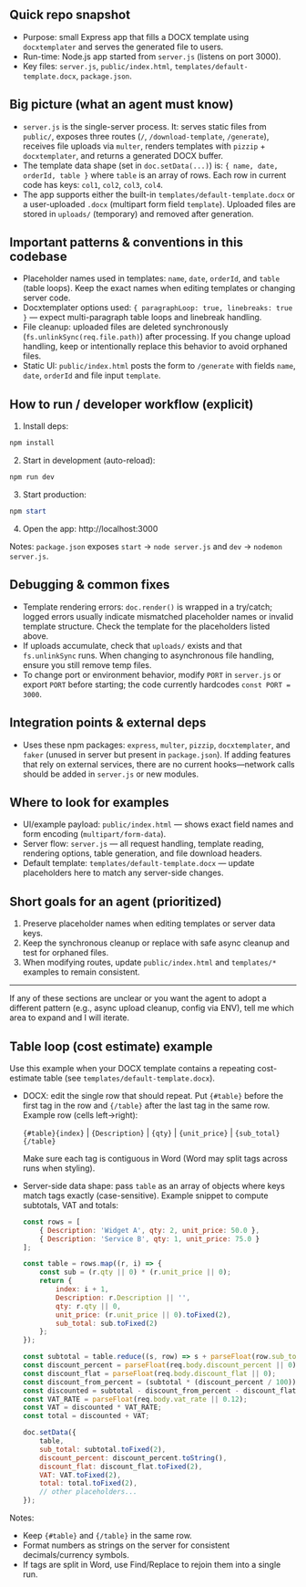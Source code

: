 ## Quick repo snapshot

- Purpose: small Express app that fills a DOCX template using `docxtemplater` and serves the generated file to users.
- Run-time: Node.js app started from `server.js` (listens on port 3000).
- Key files: `server.js`, `public/index.html`, `templates/default-template.docx`, `package.json`.

## Big picture (what an agent must know)

- `server.js` is the single-server process. It: serves static files from `public/`, exposes three routes (`/`, `/download-template`, `/generate`), receives file uploads via `multer`, renders templates with `pizzip` + `docxtemplater`, and returns a generated DOCX buffer.
- The template data shape (set in `doc.setData(...)`) is: `{ name, date, orderId, table }` where `table` is an array of rows. Each row in current code has keys: `col1`, `col2`, `col3`, `col4`.
- The app supports either the built-in `templates/default-template.docx` or a user-uploaded `.docx` (multipart form field `template`). Uploaded files are stored in `uploads/` (temporary) and removed after generation.

## Important patterns & conventions in this codebase

- Placeholder names used in templates: `name`, `date`, `orderId`, and `table` (table loops). Keep the exact names when editing templates or changing server code.
- Docxtemplater options used: `{ paragraphLoop: true, linebreaks: true }` — expect multi-paragraph table loops and linebreak handling.
- File cleanup: uploaded files are deleted synchronously (`fs.unlinkSync(req.file.path)`) after processing. If you change upload handling, keep or intentionally replace this behavior to avoid orphaned files.
- Static UI: `public/index.html` posts the form to `/generate` with fields `name`, `date`, `orderId` and file input `template`.

## How to run / developer workflow (explicit)

1. Install deps:

```powershell
npm install
```

2. Start in development (auto-reload):

```powershell
npm run dev
```

3. Start production:

```powershell
npm start
```

4. Open the app: http://localhost:3000

Notes: `package.json` exposes `start` -> `node server.js` and `dev` -> `nodemon server.js`.

## Debugging & common fixes

- Template rendering errors: `doc.render()` is wrapped in a try/catch; logged errors usually indicate mismatched placeholder names or invalid template structure. Check the template for the placeholders listed above.
- If uploads accumulate, check that `uploads/` exists and that `fs.unlinkSync` runs. When changing to asynchronous file handling, ensure you still remove temp files.
- To change port or environment behavior, modify `PORT` in `server.js` or export `PORT` before starting; the code currently hardcodes `const PORT = 3000`.

## Integration points & external deps

- Uses these npm packages: `express`, `multer`, `pizzip`, `docxtemplater`, and `faker` (unused in server but present in `package.json`). If adding features that rely on external services, there are no current hooks—network calls should be added in `server.js` or new modules.

## Where to look for examples

- UI/example payload: `public/index.html` — shows exact field names and form encoding (`multipart/form-data`).
- Server flow: `server.js` — all request handling, template reading, rendering options, table generation, and file download headers.
- Default template: `templates/default-template.docx` — update placeholders here to match any server-side changes.

## Short goals for an agent (prioritized)

1. Preserve placeholder names when editing templates or server data keys.
2. Keep the synchronous cleanup or replace with safe async cleanup and test for orphaned files.
3. When modifying routes, update `public/index.html` and `templates/*` examples to remain consistent.

---
If any of these sections are unclear or you want the agent to adopt a different pattern (e.g., async upload cleanup, config via ENV), tell me which area to expand and I will iterate.

## Table loop (cost estimate) example

Use this example when your DOCX template contains a repeating cost-estimate table (see `templates/default-template.docx`).

- DOCX: edit the single row that should repeat. Put `{#table}` before the first tag in the row and `{/table}` after the last tag in the same row. Example row (cells left→right):

	`{#table}{index}` | `{Description}` | `{qty}` | `{unit_price}` | `{sub_total}{/table}`

	Make sure each tag is contiguous in Word (Word may split tags across runs when styling).

- Server-side data shape: pass `table` as an array of objects where keys match tags exactly (case-sensitive). Example snippet to compute subtotals, VAT and totals:

	```js
	const rows = [
		{ Description: 'Widget A', qty: 2, unit_price: 50.0 },
		{ Description: 'Service B', qty: 1, unit_price: 75.0 }
	];

	const table = rows.map((r, i) => {
		const sub = (r.qty || 0) * (r.unit_price || 0);
		return {
			index: i + 1,
			Description: r.Description || '',
			qty: r.qty || 0,
			unit_price: (r.unit_price || 0).toFixed(2),
			sub_total: sub.toFixed(2)
		};
	});

	const subtotal = table.reduce((s, row) => s + parseFloat(row.sub_total || 0), 0);
	const discount_percent = parseFloat(req.body.discount_percent || 0);
	const discount_flat = parseFloat(req.body.discount_flat || 0);
	const discount_from_percent = (subtotal * (discount_percent / 100));
	const discounted = subtotal - discount_from_percent - discount_flat;
	const VAT_RATE = parseFloat(req.body.vat_rate || 0.12);
	const VAT = discounted * VAT_RATE;
	const total = discounted + VAT;

	doc.setData({
		table,
		sub_total: subtotal.toFixed(2),
		discount_percent: discount_percent.toString(),
		discount_flat: discount_flat.toFixed(2),
		VAT: VAT.toFixed(2),
		total: total.toFixed(2),
		// other placeholders...
	});
	```

Notes:
- Keep `{#table}` and `{/table}` in the same row.
- Format numbers as strings on the server for consistent decimals/currency symbols.
- If tags are split in Word, use Find/Replace to rejoin them into a single run.
